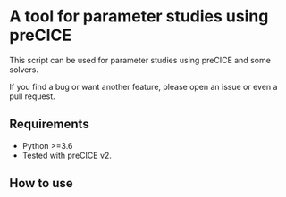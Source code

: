 # A tool for parameter studies using preCICE

This script can be used for parameter studies using preCICE and some solvers.

If you find a bug or want another feature, please open an issue or even a pull request.
## Requirements

- Python >=3.6
- Tested with preCICE v2.

## How to use